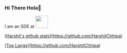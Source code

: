 ### Hi There Hola👋

I am an SDE at <img height="40" src="https://www.milkbasket.com/assets/img/logo/mb-logo-horizontal.png">

[[Harshit's github stats](https://github-readme-stats.vercel.app/api?username=HarshitChhipa&show_icons=true&include_all_commits=true&show_owner=true&bg_color=30,41295a,2F0743&title_color=fff&text_color=fff)](https://github.com/HarshitChhipa)

[[Top Langs](https://github-readme-stats.vercel.app/api/top-langs/?username=HarshitChhipa)](https://github.com/HarshitChhipa)
